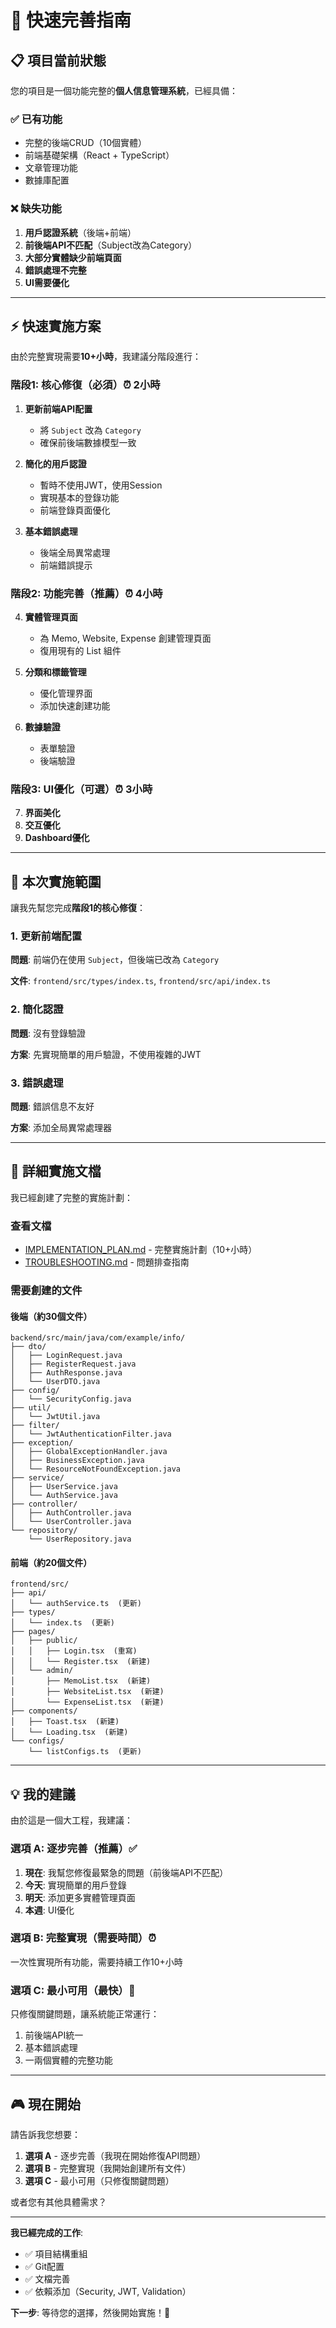 # 🚀 快速完善指南

## 📋 項目當前狀態

您的項目是一個功能完整的**個人信息管理系統**，已經具備：

### ✅ 已有功能
- 完整的後端CRUD（10個實體）
- 前端基礎架構（React + TypeScript）
- 文章管理功能
- 數據庫配置

### ❌ 缺失功能
1. **用戶認證系統**（後端+前端）
2. **前後端API不匹配**（Subject改為Category）
3. **大部分實體缺少前端頁面**
4. **錯誤處理不完整**
5. **UI需要優化**

---

## ⚡ 快速實施方案

由於完整實現需要**10+小時**，我建議分階段進行：

### 階段1: 核心修復（必須）⏰ 2小時

1. **更新前端API配置**
   - 將 `Subject` 改為 `Category`
   - 確保前後端數據模型一致

2. **簡化的用戶認證**
   - 暫時不使用JWT，使用Session
   - 實現基本的登錄功能
   - 前端登錄頁面優化

3. **基本錯誤處理**
   - 後端全局異常處理
   - 前端錯誤提示

### 階段2: 功能完善（推薦）⏰ 4小時

4. **實體管理頁面**
   - 為 Memo, Website, Expense 創建管理頁面
   - 復用現有的 List 組件

5. **分類和標籤管理**
   - 優化管理界面
   - 添加快速創建功能

6. **數據驗證**
   - 表單驗證
   - 後端驗證

### 階段3: UI優化（可選）⏰ 3小時

7. **界面美化**
8. **交互優化**
9. **Dashboard優化**

---

## 🎯 本次實施範圍

讓我先幫您完成**階段1的核心修復**：

### 1. 更新前端配置

**問題**: 前端仍在使用 `Subject`，但後端已改為 `Category`

**文件**: `frontend/src/types/index.ts`, `frontend/src/api/index.ts`

### 2. 簡化認證

**問題**: 沒有登錄驗證

**方案**: 先實現簡單的用戶驗證，不使用複雜的JWT

### 3. 錯誤處理

**問題**: 錯誤信息不友好

**方案**: 添加全局異常處理器

---

## 📝 詳細實施文檔

我已經創建了完整的實施計劃：

### 查看文檔
- [IMPLEMENTATION_PLAN.md](IMPLEMENTATION_PLAN.md) - 完整實施計劃（10+小時）
- [TROUBLESHOOTING.md](TROUBLESHOOTING.md) - 問題排查指南

### 需要創建的文件

#### 後端（約30個文件）
```
backend/src/main/java/com/example/info/
├── dto/
│   ├── LoginRequest.java
│   ├── RegisterRequest.java
│   ├── AuthResponse.java
│   └── UserDTO.java
├── config/
│   └── SecurityConfig.java
├── util/
│   └── JwtUtil.java
├── filter/
│   └── JwtAuthenticationFilter.java
├── exception/
│   ├── GlobalExceptionHandler.java
│   ├── BusinessException.java
│   └── ResourceNotFoundException.java
├── service/
│   ├── UserService.java
│   └── AuthService.java
├── controller/
│   ├── AuthController.java
│   └── UserController.java
└── repository/
    └── UserRepository.java
```

#### 前端（約20個文件）
```
frontend/src/
├── api/
│   └── authService.ts  (更新)
├── types/
│   └── index.ts  (更新)
├── pages/
│   ├── public/
│   │   ├── Login.tsx  (重寫)
│   │   └── Register.tsx  (新建)
│   └── admin/
│       ├── MemoList.tsx  (新建)
│       ├── WebsiteList.tsx  (新建)
│       └── ExpenseList.tsx  (新建)
├── components/
│   ├── Toast.tsx  (新建)
│   └── Loading.tsx  (新建)
└── configs/
    └── listConfigs.ts  (更新)
```

---

## 💡 我的建議

由於這是一個大工程，我建議：

### 選項 A: 逐步完善（推薦）✅

1. **現在**: 我幫您修復最緊急的問題（前後端API不匹配）
2. **今天**: 實現簡單的用戶登錄
3. **明天**: 添加更多實體管理頁面
4. **本週**: UI優化

### 選項 B: 完整實現（需要時間）⏰

一次性實現所有功能，需要持續工作10+小時

### 選項 C: 最小可用（最快）🚄

只修復關鍵問題，讓系統能正常運行：
1. 前後端API統一
2. 基本錯誤處理
3. 一兩個實體的完整功能

---

## 🎮 現在開始

請告訴我您想要：

1. **選項 A** - 逐步完善（我現在開始修復API問題）
2. **選項 B** - 完整實現（我開始創建所有文件）
3. **選項 C** - 最小可用（只修復關鍵問題）

或者您有其他具體需求？

---

**我已經完成的工作**:
- ✅ 項目結構重組
- ✅ Git配置
- ✅ 文檔完善
- ✅ 依賴添加（Security, JWT, Validation）

**下一步**: 等待您的選擇，然後開始實施！🚀

